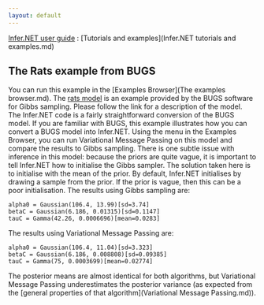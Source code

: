 ```yaml
---
layout: default 
--- 
```

[Infer.NET user guide](index.md) : [Tutorials and examples](Infer.NET tutorials and examples.md)

## The Rats example from BUGS

You can run this example in the [Examples Browser](The examples browser.md). The [rats model](http://www.openbugs.net/Examples/Rats.html) is an example provided by the BUGS software for Gibbs sampling. Please follow the link for a description of the model. The Infer.NET code is a fairly straightforward conversion of the BUGS model. If you are familiar with BUGS, this example illustrates how you can convert a BUGS model into Infer.NET. Using the menu in the Examples Browser, you can run Variational Message Passing on this model and compare the results to Gibbs sampling. There is one subtle issue with inference in this model: because the priors are quite vague, it is important to tell Infer.NET how to initialise the Gibbs sampler. The solution taken here is to initialise with the mean of the prior. By default, Infer.NET initialises by drawing a sample from the prior. If the prior is vague, then this can be a poor initialisation. The results using Gibbs sampling are:

```
alpha0 = Gaussian(106.4, 13.99)[sd=3.74]  
betaC = Gaussian(6.186, 0.01315)[sd=0.1147]  
tauC = Gamma(42.26, 0.0006696)[mean=0.0283]
```

The results using Variational Message Passing are:

```
alpha0 = Gaussian(106.4, 11.04)[sd=3.323]  
betaC = Gaussian(6.186, 0.008808)[sd=0.09385]  
tauC = Gamma(75, 0.0003699)[mean=0.02774]
```

The posterior means are almost identical for both algorithms, but Variational Message Passing underestimates the posterior variance (as expected from the [general properties of that algorithm](Variational Message Passing.md)).​​

